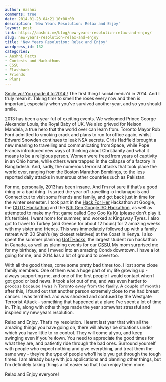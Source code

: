 ```yaml
---
author: Aashni
comments: true
date: 2014-01-23 04:21:10+00:00
description: 'New Years Resolution: Relax and Enjoy'
layout: post
link: https://aashni.me/blog/new-years-resolution-relax-and-enjoy/
slug: new-years-resolution-relax-and-enjoy
title: 'New Years Resolution: Relax and Enjoy'
wordpress_id: 132
categories:
- Aashni Facts
- Contests and Hackathons
- CSSU
- Flashback
- Friends
- Plans
---
```


[Smile yo! You made it to 2014!!](http://instagram.com/p/inTMH1Gz5y/) The first thing I social media’d in 2014. And I truly mean it. Taking time to smell the roses every now and then is important, especially when you’ve survived another year, and so you should smile.





2013 has been a year full of exciting events. We welcomed Prince George Alexander Louis, the Royal Baby of UK. We also grieved for Nelson Mandela, a true hero that the world over can learn from. Toronto Mayor Rob Ford admitted to smoking crack and plans to run for office again, whilst Edward Snowden continues to leak NSA secrets. Chris Hadfield brought a new meaning to travelling and communicating from Space, while Pope Francis introduced new ways of thinking about Christianity and what it means to be a religious person. Women were freed from years of captivity in an Ohio home, while others were trapped in the collapse of a factory in Bangladesh. And, sadly, the numerous terrorist attacks that took place the world over, ranging from the Boston Marathon Bombings, to the less reported daily attacks in numerous other countries such as Pakistan.





For me, personally, 2013 has been insane. And I’m not sure if that’s a good thing or a bad thing. I started the year off travelling to Indianapolis and Connecticut to visit some friends and family, and got back just in time for the winter semester. I took part in the [Hack For Her](https://aashni.me/blog/hack-for-her-hackathon-at-google/) Hackathon at Google, the [CUTC Hackathon](http://infect.cutc.ca/toronto) and the [Nth Gen Google I/O Hackathon](http://mobile.utoronto.ca/dev-days), as well as attempted to make my first game called [Goo Goo Ka Ka](https://github.com/aashnisshah/googookaka) (please don’t play it. It’s terrible). I went home for summer, and worked at Kingsway Tyres. I also got to travel to Turkey (and Greece for about 12 hours) for 2 amazing weeks with my sister and friends. This was immediately followed up with a family retreat with 30 Shah’s (my closest relatives) at the Coast in Kenya. I also spent the summer planning [UofTHacks](https://aashni.me/blog/uofthacks-2013-an-overview/), the largest student run hackathon in Canada, as well as planning events for our [CSSU](http://www.cssu.ca). My mom surprised me for my birthday, and I moved into an amazing Condo downtown. I have a lot going for me, and 2014 has a lot of ground to cover too.





With all the good times, come some pretty bad times too. I lost some close family members. One of them was a huge part of my life growing up - always supporting me, and one of the first people I would contact when I got good or bad news. It took a lot out of me, and was even harder to process because I was in Toronto away from the family. A couple of months after this, I found out that another person extremely close to me had breast cancer. I was terrified. and was shocked and confused by the Westgate Terrorist Attack - something that happened at a place I’ve spent a lot of time in. This, along with other things made the year somewhat stressful and inspired my new years resolution.





Relax and Enjoy. That’s my resolution. I learnt last year that with all the amazing things you have going on, there will always be situations under which you have little to no control. They will come at you, and keep swinging even if you’re down. You need to appreciate the good times for what they are, and patiently ride through the bad ones. Surround yourself with people who expect nothing and give everything, and treat them the same way - they’re the type of people who’ll help you get through the tough times. I am already busy with job applications and planning other things, but I’m definitely taking things a lot easier so that I can enjoy them more.





Relax and Enjoy everyone!
